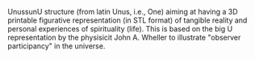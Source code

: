 UnussunU structure (from latin Unus, i.e., One) aiming at having a
3D printable figurative representation (in STL format) of tangible reality and personal experiences of 
spirituality (life). This is based on the big U representation by the physisicit
John A. Wheller to illustrate "observer participancy" in the universe. 

 
